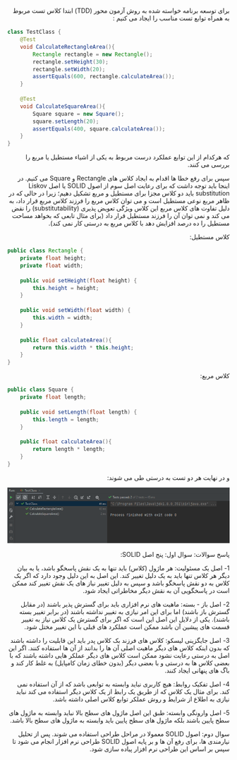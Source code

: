 # 
<p dir="rtl">برای توسعه برنامه خواسته شده به روش آزمون محور (TDD) ابتدا کلاس تست مربوط به همراه توابع تست مناسب را ایجاد می کنیم :
</p>


```java
class TestClass {
    @Test
    void CalculateRectangleArea(){
        Rectangle rectangle = new Rectangle();
        rectangle.setHeight(30);
        rectangle.setWidth(20);
        assertEquals(600, rectangle.calculateArea());
    }
    
    @Test
    void CalculateSquareArea(){
        Square square = new Square();
        square.setLength(20);
        assertEquals(400, square.calculateArea());
    }
}
```
<p dir="rtl"> که هرکدام از این توابع عملکرد درست مربوط به یکی از اشیاء مستطیل یا مربع را بررسی می کنند.
</p>
<p dir="rtl">
سپس برای رفع خطا ها اقدام به ایجاد کلاس های Rectangle و Square می کنیم. در اینجا باید توجه داشت که برای رعایت اصل سوم از اصول SOLID یا اصل Liskov substitution باید دو کلاس مجزا برای مستطیل و مربع تشکیل دهیم؛ زیرا در حالی که در ظاهر مربع نوعی مستطیل است و می توان کلاس مربع را فرزند کلاس مربع قرار داد، به دلیل تفاوت های کلاس مربع این کلاس ویژگی تعویض پذیری (substitutability) را نقض می کند و نمی توان آن را فرزند مستطیل قرار داد (برای مثال تابعی که بخواهد مساحت مستطیل را ده درصد افزایش دهد با کلاس مربع به درستی کار نمی کند).
</p>
<p dir="rtl">
کلاس مستطیل:
</p>

```java
public class Rectangle {
    private float height;
    private float width;

    public void setHeight(float height) {
        this.height = height;
    }

    public void setWidth(float width) {
        this.width = width;
    }

    public float calculateArea(){
        return this.width * this.height;
    }
}
```
<p dir="rtl">
کلاس مربع:
</p>

```java
public class Square {
    private float length;

    public void setLength(float length) {
        this.length = length;
    }

    public float calculateArea(){
        return length * length;
    }
}
```
<p dir="rtl">
و در نهایت هر دو تست به درستی طی می شوند:
</p>

![img.png](img.png)

<p dir="rtl">
پاسخ سوالات:
سوال اول: پنج اصل SOLID:
</p>

<p dir="rtl">
1- اصل یک مسئولیت: هر ماژول (کلاس) باید تنها به یک نقش پاسخگو باشد، یا به بیان دیگر هر کلاس تنها باید به یک دلیل تغییر کند. این اصل به این دلیل وجود دارد که اگر یک کلاس به دو نقش پاسخگو باشد و سپس به دلیل تغییر نیاز های یک نقش تغییر کند ممکن است در پاسخگویی آن به نقش دیگر مخاطراتی ایجاد شود.
</p>

<p dir="rtl">
2- اصل باز - بسته: ماهیت های نرم افزاری باید برای گسترش پذیر باشند (در مقابل گسترش باز باشند) اما برای این امر نیازی به تغییر نداشته باشند (در برابر تغییر بسته باشند). یکی از دلایل این اصل این است که اگر برای گسترش یک کلاس نیاز به تغییر قسمت های پیشین آن باشد ممکن است عملکرد های قبلی با این تغییر مختل شود.
</p>
<p dir="rtl">
3- اصل جایگزینی لیسکو: کلاس های فرزند بک کلاس پدر باید این قابلیت را داشته باشند که بدون اینکه کلاس های دیگر ماهیت اصلی آن ها را بدانند از آن ها استفاده کنند. اگر این اصل به درستی رعایت نشود ممکن است کلاس های دیگر عملکر هایی داشته باشند که با بعضی کلاس ها به درستی و با بعضی دیگر (بدون خطای زمان کامپایل) به غلط کار کند و باگ های پنهانی ایجاد کنند.
</p>
<p dir="rtl">
4- اصل تفکیک روابط: هیچ کاربری نباید وابسته به توابعی باشد که از آن استفاده نمی کند. برای مثال یک کلاس که از طریق یک رابط از یک کلاس دیگر استفاده می کند نباید نیازی به اطلاع از شرایط و روش عملکر توابع کلاس اصلی داشته باشد.
</p>
<p dir="rtl">
5- اصل وارونگی وابسته: طبق این اصل ماژول های سطح بالا نباید وابسته به ماژول های سطح پایین باشند بلکه ماژول های سطح پایین باید وابسته به ماژول های سطح بالا باشد.
</p>

<p dir="rtl">
سوال دوم: اصول SOLID معمولا در مراحل طراحی استفاده می شوند. پس از تحلیل نیارمندی ها، برای رفع آن ها و بر پایه اصول SOLID طراحی نرم افزار انجام می شود تا سپس بر اساس این طراحی نرم افزار پیاده سازی شود.
</p>

